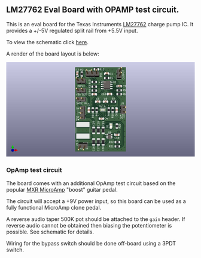 ## LM27762 Eval Board with OPAMP test circuit.

This is an eval board for the Texas Instruments [LM27762](hw/datasheets/lm27762.pdf) charge pump IC. It provides a +/-5V regulated split rail from +5.5V input.

To view the schematic click [here](hw/mxr_microamp.pdf).

A render of the board layout is below: 

![](hw/mxr_microamp.png)

### OpAmp test circuit

The board comes with an additional OpAmp test circuit based on the popular [MXR MicroAmp](https://www.electrosmash.com/mxr-microamp) "boost" guitar pedal. 

The circuit will accept a +9V power input, so this board can be used as a fully functional MicroAmp clone pedal. 

A reverse audio taper 500K pot should be attached to the `gain` header. If reverse audio cannot be obtained then biasing the potentiometer is possible. See schematic for details.

Wiring for the bypass switch should be done off-board using a 3PDT switch. 